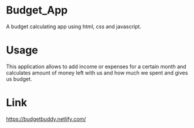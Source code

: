 # Budget_App
A budget calculating app using html, css and javascript. 

# Usage
This application allows to add income or expenses for a certain month and calculates amount of money left with us and how much we spent and gives us budget.

# Link
https://budgetbuddy.netlify.com/

